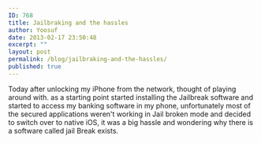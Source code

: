 ```yaml
---
ID: 768
title: Jailbraking and the hassles
author: Yoosuf
date: 2013-02-17 23:50:48
excerpt: ""
layout: post
permalink: /blog/jailbraking-and-the-hassles/
published: true
---
```

Today after unlocking my iPhone from the network, thought of playing around with. as a starting point started installing the Jailbreak software and started to access my banking software in my phone, unfortunately most of the secured applications weren't working in Jail broken mode and decided to switch over to native iOS, it was a big hassle and wondering why there is a software called jail Break exists.
